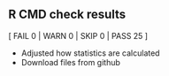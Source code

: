 ## R CMD check results

[ FAIL 0 | WARN 0 | SKIP 0 | PASS 25 ]

- Adjusted how statistics are calculated
- Download files from github 
